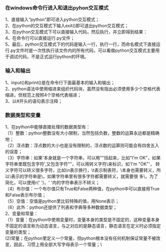 ### 在windows命令行进入和退出pyhon交互模式
1、直接输入“python”即可进入python交互模式；\
2、在python的交互模式下输入exit()即可退出python交互模式；\
3、在python交互模式下可以直接输入代码，然后执行，并立即得到结果：\
4、在命令行可以直接运行.py文件；\
5、最后，python交互模式下的代码是输入一行，执行一行，而命名模式下直接运行.py文件时是一次性执行该文件内的所有代码，可以看做python交互模式主要用于调试代码，不是正式运行python的环境。

### 输入和输出
1、input()和print()是在命令行下面最基本的输入和输出；\
2、python语法中使用缩进来组织代码块，虽然没有指出必须使用多少个空格代表缩进，但规范上按照4个空格代表缩进；\
3、以#开头的语句表示注释；

### 数据类型和变量
1、在python中能够直接处理的数据类型有：\
（1）整数：python整数没有大小限制，当然包括负数，整数的运算永远都是精确地；\
（2）浮点数：浮点数的大小也是没有限制的，浮点数的运算则可能会有四舍五入的误差；\
（3）字符串：如果'本身就是一个字符串，可以用""括起来，比如"I'm OK"，如果字符串里既包含字符',又包含字符""，可以用转义字符\来标识，如'I\'m \"OK\"'，
           转义字符可以转义很多字符，比如\n表示换行，\t表示制表符，\本身也需要转义，所以\\表示的字符串是\，如果字符串里有很多字符都需要转义，就需要很 
           多\，为了简化，可以使用r(' ')，' '内的字符串表示不转义；\
（4）布尔值：一个布尔值只有True和False两种值，在python中可以直接用True和False表示布尔值；\
（5）空值：空值是python里比较特殊的值，用None表示；\
（6）此外：python还提供了列表和字典等多种数据类型；\
2、变量和常量：\
（1）变量：在python中使用变量时，变量本身的类型是不固定的，这种变量本身不固定的语言称为动态语言，与之对应的是静态语言，静态语言在定义时必须指定变量的类型；\
(2)常量；在python里定义一个常量，但python根本没有任何机制保证常量不被改变，因此，习惯上用全部大写字母表示一个常量；\
